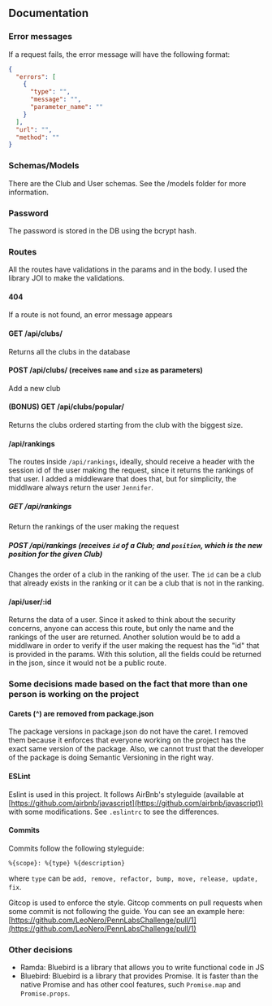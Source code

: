 ## Documentation

### Error messages
If a request fails, the error message will have the following format:
```json
{
  "errors": [
    {
      "type": "",
      "message": "",
      "parameter_name": ""
    }
  ],
  "url": "",
  "method": ""
}
```

### Schemas/Models
There are the Club and User schemas. See the /models folder for more
information.

### Password
The password is stored in the DB using the bcrypt hash.

### Routes
All the routes have validations in the params and in the body. I used the library JOI
to make the validations.

#### 404
If a route is not found, an error message appears

#### GET /api/clubs/
Returns all the clubs in the database

#### POST /api/clubs/ (receives `name` and `size` as parameters)
Add a new club

#### (BONUS) GET /api/clubs/popular/
Returns the clubs ordered starting from the club with the biggest size.

#### /api/rankings
The routes inside `/api/rankings`, ideally, should receive a header
with the session id of the user making the request, since it returns the rankings
of that user. I added a middleware that does that, but for simplicity, the middlware
always return the user `Jennifer`.

##### GET /api/rankings
Return the rankings of the user making the request

##### POST /api/rankings (receives `id` of a Club; and `position`, which is the new position for the given Club)
Changes the order of a club in the ranking of the user. The `id` can be a club that already exists
in the ranking or it can be a club that is not in the ranking.

#### /api/user/:id
Returns the data of a user.
Since it asked to think about the security concerns, anyone can access this route, but only
the name and the rankings of the user are returned.
Another solution would be to add a middlware in order to verify if the user making
the request has the "id" that is provided in the params. With this solution, all the fields
could be returned in the json, since it would not be a public route.


### Some decisions made based on the fact that more than one person is working on the project
#### Carets (^) are removed from package.json
The package versions in package.json do not have the caret. I removed them
because it enforces that everyone working on the project has the exact same
version of the package. Also, we cannot trust that the developer of the package
is doing Semantic Versioning in the right way.

#### ESLint
Eslint is used in this project. It follows AirBnb's styleguide (available at [https://github.com/airbnb/javascript](https://github.com/airbnb/javascript)) with
some modifications. See `.eslintrc` to see the differences.

#### Commits
Commits follow the following styleguide:
```
%{scope}: %{type} %{description}
```
where `type` can be `add, remove, refactor, bump, move, release, update, fix`.

Gitcop is used to enforce the style. Gitcop comments on pull requests
when some commit is not following the guide. You can see
an example here: [https://github.com/LeoNero/PennLabsChallenge/pull/1](https://github.com/LeoNero/PennLabsChallenge/pull/1)


### Other decisions
- Ramda: Bluebird is a library that allows you to write functional code in JS
- Bluebird: Bluebird is a library that provides Promise. It is faster than the native
Promise and has other cool features, such `Promise.map` and `Promise.props`.
